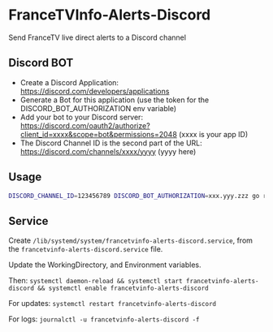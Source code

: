 # FranceTVInfo-Alerts-Discord

Send FranceTV live direct alerts to a Discord channel

## Discord BOT

- Create a Discord Application: https://discord.com/developers/applications
- Generate a Bot for this application (use the token for the DISCORD_BOT_AUTHORIZATION env variable)
- Add your bot to your Discord server: https://discord.com/oauth2/authorize?client_id=xxxx&scope=bot&permissions=2048 (xxxx is your app ID)
- The Discord Channel ID is the second part of the URL: https://discord.com/channels/xxxx/yyyy (yyyy here)

## Usage

```bash
DISCORD_CHANNEL_ID=123456789 DISCORD_BOT_AUTHORIZATION=xxx.yyy.zzz go run main.go
```

## Service

Create `/lib/systemd/system/francetvinfo-alerts-discord.service`, from the `francetvinfo-alerts-discord.service` file.

Update the WorkingDirectory, and Environment variables.

Then: `systemctl daemon-reload && systemctl start francetvinfo-alerts-discord && systemctl enable francetvinfo-alerts-discord`

For updates: `systemctl restart francetvinfo-alerts-discord`

For logs: `journalctl -u francetvinfo-alerts-discord -f`